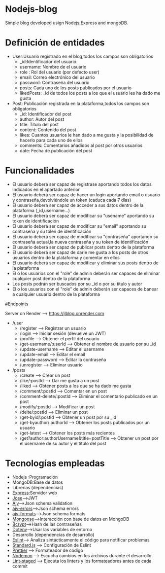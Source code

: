 # Nodejs-blog

Simple blog developed usign Nodejs,Express and mongoDB.

# Definición de entidades

- User:Usuario registrado en el blog,todos los campos son obligatorios
  - \_id:Identificador del usuario
  - username: Nombre de el usuario
  - role : Rol del usuario (por defecto user)
  - email: Correo electrónico del usuario
  - password: Contraseña del usuario
  - posts: Cada uno de los posts publicados por el usuario
  - likedPosts: \_id de todos los posts a los que el usuario les ha dado me gusta
- Post: Publicación registrada en la plataforma,todos los campos son obligatorios
  - \_id: Identificador del post
  - author: Autor del post
  - title: Título del post
  - content: Contenido del post
  - likes: Cuantos usuarios le han dado a me gusta y la posibilidad de hacerlo para cada uno de ellos
  - comments: Comentarios añadidos al post por otros usuarios
  - date: Fecha de publicación del post

# Funcionalidades

- El usuario deberá ser capaz de registrase aportando todos los datos indicados en el apartado anterior
- El usuario deberá ser capaz de hacer un login aportando email o usuario y contraseña,devolviéndole un token (caduca cada 7 días)
- El usuario deberá ser capaz de acceder a sus datos dentro de la plataforma (\_id,username...)
- El usuario deberá ser capaz de modificar su "usename" aportando su token de identificación
- El usuario deberá ser capaz de modificar su "email" aportando su contraseña y su tolen de identificación
- El usuario deberá ser capaz de modificar su "contraseña" aportando su contraseña actual,la nueva contraseña y su token de identificación
- El usuario deberá ser capaz de publicar posts dentro de la plataforma
- El usuario deberá ser capaz de darle me gusta a los posts de otros usuarios dentro de la plataforma y comentar en ellos
- El usuario deberá ser capaz de modificar y eliminar sus posts dentro de la plataforma
- El o los usuarios con el "role" de admin deberán ser capaces de eliminar cualquier post dentro de la plataforma
- Los posts podrán ser buscados por su \_id o por su título y autor
- El o los usuarios con el "role" de admin deberán ser capaces de banear a cualquier usuario dentro de la plataforma

#Endpoints

Server on Render --> https://jlblog.onrender.com
- /user
  - /register --> Registrar un usuario
  - /login --> Iniciar sesión (devuelve un JWT)
  - /profile --> Obtener el perfil del usuario
  - /get-username/:userId --> Obtener el nombre de usuario por su _id
  - /update-username --> Editar el username
  - /update-email --> Editar el email
  - /update-password --> Editar la contraseña
  - /unregister --> Eliminar usuario
- /posts
  - /create --> Crear un post
  - /like/:postId --> Dar me gusta a un post
  - /liked --> Obtener posts a los que se ha dado me gusta
  - /comment/:postId --> Comentar en un post
  - /comment-delete/:postId --> Eliminar el comentario publicado en un post
  - /modify/:postId --> Modificar un post
  - /delte/:postId --> Eliminar un post
  - /get-byid/:postId --> Obtener un post por su _id
  - /get-byauthor/:authorId --> Obtener los posts publicados por un usuario
  - /get-latest --> Obtener los posts más recientes
  - /get?author:authorUsername&title=postTitle --> Obtener un post por el username de su autor y el título del post

# Tecnologías empleadas

- Nodejs :Programación
- MongoDB:Base de datos
- Librerías (dependencias)
- [Express]:Servidor web
- [Jose]-->JWT
- [Ajv]-->Json schema validation
- [ajv-errors]-->Json schema errors
- [ajv-formats]-->Json schema formats
- [Mongoose]-->Interacción con base de datos en MongoDB
- [Bcrypt]-->Hash de las contraseñas
- [Dotenv]-->Usar las variables de entorno
- Desarrollo (dependencias de desarrollo)
- [Eslint]--> Analiza sintácticamente el código para notificar problemas
- [Standard.js] --> Configuración de Eslint
- [Prettier] --> Formateador de código
- [Nodemon] --> Escucha cambios en los archivos durante el desarrollo
- [Lint-staged] --> Ejecuta los linters y los formateadores antes de cada commit

<!-- ENLACES UTILIZADOS EN ESTE DOCUMENTO -->

[Express]: https://www.npmjs.com/package/express
[Jose]: https://www.npmjs.com/package/jose
[Ajv]: https://ajv.js.org/api.html
[ajv-errors]: https://ajv.js.org/packages/ajv-errors.html
[ajv-formats]: https://ajv.js.org/packages/ajv-formats.html
[Mongoose]: https://mongoosejs.com/docs/
[Bcrypt]: https://www.npmjs.com/package/bcrypt
[Dotenv]: https://www.npmjs.com/package/dotenv
[Eslint]: https://eslint.org/
[Standard.js]: https://standardjs.com/
[Prettier]: https://prettier.io/
[Nodemon]: https://www.npmjs.com/package/nodemon
[Lint-staged]: https://www.npmjs.com/package/lint-staged
